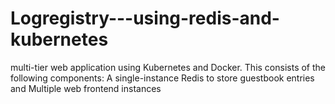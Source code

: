 # Logregistry---using-redis-and-kubernetes
multi-tier web application using Kubernetes and Docker. This consists of the following components: A single-instance Redis to store guestbook entries and Multiple web frontend instances
